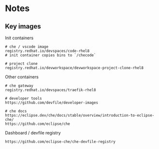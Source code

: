 # Notes

## Key images

Init containers

```
# che / vscode image
registry.redhat.io/devspaces/code-rhel8
# init container copies bins to `/checode`

# project clone
registry.redhat.io/devworkspace/devworkspace-project-clone-rhel8
```

Other containers

```
# che gateway
registry.redhat.io/devspaces/traefik-rhel8

# developer tools
https://github.com/devfile/developer-images

# che docs
https://eclipse.dev/che/docs/stable/overview/introduction-to-eclipse-che/
https://github.com/eclipse/che
```

Dashboard / devfile registry

```
https://github.com/eclipse-che/che-devfile-registry
```
